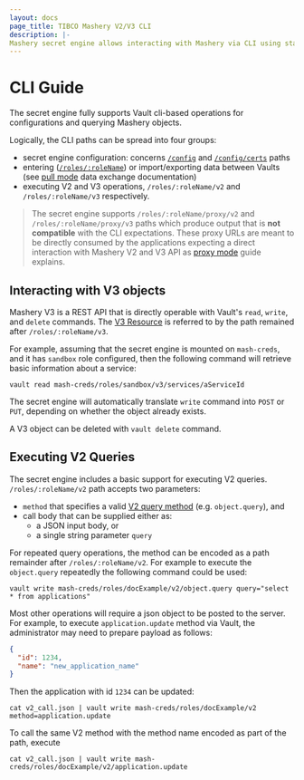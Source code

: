 ```yaml
---
layout: docs
page_title: TIBCO Mashery V2/V3 CLI
description: |-
Mashery secret engine allows interacting with Mashery via CLI using standard Vault commands.
---
```


# CLI Guide

The secret engine fully supports Vault cli-based operations for configurations and querying Mashery
objects. 

Logically, the CLI paths can be spread into four groups:
- secret engine configuration: concerns  [`/config`](./api/config.html.markdown) and [`/config/certs`](./api/config_certs.html.markdown)
  paths
- entering ([`/roles/:roleName`](./api/roles.html.markdown)) or import/exporting data between Vaults
  (see [pull mode](./pull_mode.html.markdown) data exchange documentation)
- executing V2 and V3 operations, `/roles/:roleName/v2` and `/roles/:roleName/v3` respectively.

> The secret engine supports `/roles/:roleName/proxy/v2` and `/roles/:roleName/proxy/v3` paths which produce
> output that is **not compatible** with the CLI expectations. These proxy URLs are meant to be directly
> consumed by the applications expecting a direct interaction with Mashery V2 and V3 API as [proxy mode](proxy_mode.html.markdown)
> guide explains.
 

## Interacting with V3 objects

Mashery V3 is a REST API that is directly operable with Vault's `read`, `write`, and `delete` commands.
The [V3 Resource](https://developer.mashery.com/docs/read/mashery_api/30/Resource_Hierarchy) is referred to
by the path remained after `/roles/:roleName/v3`. 

For example, assuming that the secret engine is mounted on `mash-creds`, and it has `sandbox` role 
configured, then the following command will retrieve basic information about a service:
```shell
vault read mash-creds/roles/sandbox/v3/services/aServiceId
```

The secret engine will automatically translate `write` command into `POST` or `PUT`, depending on 
whether the object already exists.

A V3 object can be deleted with `vault delete` command.

## Executing V2 Queries

The secret engine includes a basic support for executing V2 queries. `/roles/:roleName/v2` path accepts
two parameters:
- `method` that specifies a valid [V2 query method](https://developer.mashery.com/docs/read/mashery_api/20)
  (e.g. `object.query`), and
- call body that can be supplied either as:
  - a JSON input body, or
  - a single string parameter `query`

For repeated query operations, the method can be encoded as a path remainder after `/roles/:roleName/v2`.
For example to execute the `object.query` repeatedly the following command could be used:
```shell
vault write mash-creds/roles/docExample/v2/object.query query="select * from applications"
```

Most other operations will require a json object to be posted to the server. For example,
to execute `application.update` method via Vault, the administrator may need to prepare payload as follows:
```json
{
  "id": 1234,
  "name": "new_application_name"
}
```
Then the application with id `1234` can be updated:
```shell
cat v2_call.json | vault write mash-creds/roles/docExample/v2 method=application.update
```

To call the same V2 method with the method name encoded as part of the path, execute
```shell
cat v2_call.json | vault write mash-creds/roles/docExample/v2/application.update
```